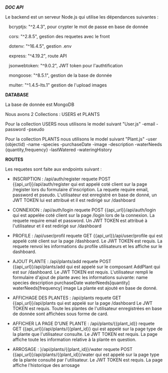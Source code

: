 ***DOC API***

Le backend est un serveur Node.js qui utilise les dépendances suivantes :

   bcryptjs: "^2.4.3", pour crypter le mot de passe en base de donnée

   cors: "^2.8.5", gestion des requetes avec le front

   dotenv: "^16.4.5", gestion .env

   express: "^4.19.2", route API

   jsonwebtoken: "^9.0.2", JWT token pour l'authtification

   mongoose: "^8.5.1", gestion de la base de donnée

   multer: "^1.4.5-lts.1" gestion de l'upload images


**DATABASE**

La base de donnée est MongoDB 

Nous avons 2 Collections : USERS et PLANTS

Pour la collection USERS nous utilisons le model suivant "User.js" 
-email 
-password
-pseudo

Pour la collection PLANTS nous utilisons le model suivant "Plant.js" 
-user (objectid)
-name
-species
-purchaseDate
-image
-description
-waterNeeds {quantity,frequency}
-lastWatered
-wateringHistory


**ROUTES**

Les requetes sont faite aux endpoints suivant :

- INSCRIPTION : /api/auth/register
 requete POST {{api_url}}/api/auth/register qui est appelé coté client sur la page /register lors du formulaire d'inscription. 
 La requete require email, password et pseudo. 
 L'utilisateur est enregistré en base de donné, un JWT TOKEN lui est attribué et il est redirigé sur /dashboard

- CONNEXION : /api/auth/login
requete POST {{api_url}}/api/auth/login qui est appelée coté client sur la page /login lors de la connexion. 
La requete require email et password.
Un JWT TOKEN est attribué à l'utilisateur et il est redirigé sur /dashboard

- PROFILE : /api/user/profil
requete GET {{api_url}}/api/user/profile qui est appelé coté client sur la page /dashboard.
Le JWT TOKEN est requis.
La requete renvoi les informations du profile utilisateurs et les affiche sur le dashboard.

- AJOUT PLANTE : /api/plants/add
requete POST {{api_url}}/api/plants/add qui est appelé sur le composant AddPlant qui est sur /dashboard.
Le JWT TOKEN est requis.
L'utilisateur rempli le formulaire d'ajout de plante avec les informations suivante:
name
species
description
purchaseDate
waterNeeds[quantity]
waterNeeds[frequency]
image
La plante est ajouté en base de donné. 

- AFFICHAGE DES PLANTES : /api/plants
requete GET {{api_url}}/api/plants qui est appelé sur la page /dashboard
Le JWT TOKEN est requis.
Toute les plantes de l'utilisateur enregistrées en base de donnée sont affichées sous forme de card.

- AFFICHER LA PAGE D'UNE PLANTE : /api/plants/{{plant_id}}
requete GET {{api_url}}/api/plants/{{plant_id}} qui est appelé sur la page type de la plante que l'utilisateur consulte.
Le JWT TOKEN est requis.
La page affiche toute les information relative à la plante en question.

- ARROSAGE : }/api/plants/{{plant_id}}/water
requete POST {{api_url}}/api/plants/{{plant_id}}/water qui est appelé sur la page type de la plante consulté par l'utilisateur.
Le JWT TOKEN est requis.
La page affiche l'historique des arrosage